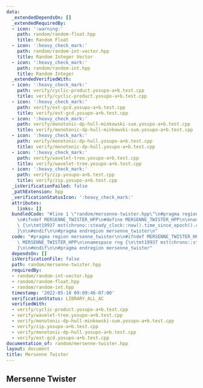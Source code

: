 ```yaml
---
data:
  _extendedDependsOn: []
  _extendedRequiredBy:
  - icon: ':warning:'
    path: random/random-float.hpp
    title: Random Float
  - icon: ':heavy_check_mark:'
    path: random/random-int-vector.hpp
    title: Random Integer Vector
  - icon: ':heavy_check_mark:'
    path: random/random-int.hpp
    title: Random Integer
  _extendedVerifiedWith:
  - icon: ':heavy_check_mark:'
    path: verify/cyclic-product.yosupo-a+b.test.cpp
    title: verify/cyclic-product.yosupo-a+b.test.cpp
  - icon: ':heavy_check_mark:'
    path: verify/ext-gcd.yosupo-a+b.test.cpp
    title: verify/ext-gcd.yosupo-a+b.test.cpp
  - icon: ':heavy_check_mark:'
    path: verify/monotonic-dp-hull-minkowski-sum.yosupo-a+b.test.cpp
    title: verify/monotonic-dp-hull-minkowski-sum.yosupo-a+b.test.cpp
  - icon: ':heavy_check_mark:'
    path: verify/monotonic-dp-hull.yosupo-a+b.test.cpp
    title: verify/monotonic-dp-hull.yosupo-a+b.test.cpp
  - icon: ':heavy_check_mark:'
    path: verify/wavelet-tree.yosupo-a+b.test.cpp
    title: verify/wavelet-tree.yosupo-a+b.test.cpp
  - icon: ':heavy_check_mark:'
    path: verify/zip.yosupo-a+b.test.cpp
    title: verify/zip.yosupo-a+b.test.cpp
  _isVerificationFailed: false
  _pathExtension: hpp
  _verificationStatusIcon: ':heavy_check_mark:'
  attributes:
    links: []
  bundledCode: "#line 1 \"random/mersenne-twister.hpp\"\n#pragma region mersenne_twister\n\
    \n#ifndef MERSENNE_TWISTER_HPP\n#define MERSENNE_TWISTER_HPP\n\nnamespace rng\
    \ {\n\tmt19937 mst(chrono::steady_clock::now().time_since_epoch().count());\n\
    }\n\n#endif\n\n#pragma endregion mersenne_twister\n"
  code: "#pragma region mersenne_twister\n\n#ifndef MERSENNE_TWISTER_HPP\n#define\
    \ MERSENNE_TWISTER_HPP\n\nnamespace rng {\n\tmt19937 mst(chrono::steady_clock::now().time_since_epoch().count());\n\
    }\n\n#endif\n\n#pragma endregion mersenne_twister"
  dependsOn: []
  isVerificationFile: false
  path: random/mersenne-twister.hpp
  requiredBy:
  - random/random-int-vector.hpp
  - random/random-float.hpp
  - random/random-int.hpp
  timestamp: '2022-05-18 09:09:46-07:00'
  verificationStatus: LIBRARY_ALL_AC
  verifiedWith:
  - verify/cyclic-product.yosupo-a+b.test.cpp
  - verify/wavelet-tree.yosupo-a+b.test.cpp
  - verify/monotonic-dp-hull-minkowski-sum.yosupo-a+b.test.cpp
  - verify/zip.yosupo-a+b.test.cpp
  - verify/monotonic-dp-hull.yosupo-a+b.test.cpp
  - verify/ext-gcd.yosupo-a+b.test.cpp
documentation_of: random/mersenne-twister.hpp
layout: document
title: Mersenne Twister
---
```


## Mersenne Twister